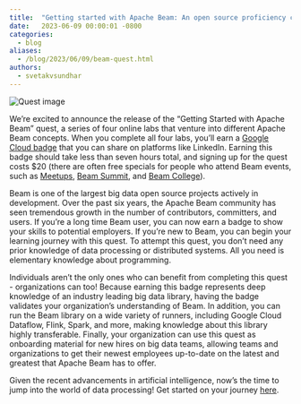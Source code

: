```yaml
---
title:  "Getting started with Apache Beam: An open source proficiency credential sponsored by Google Cloud"
date:   2023-06-09 00:00:01 -0800
categories:
  - blog
aliases:
  - /blog/2023/06/09/beam-quest.html
authors:
  - svetakvsundhar
---
```

<!--
Licensed under the Apache License, Version 2.0 (the "License");
you may not use this file except in compliance with the License.
You may obtain a copy of the License at
http://www.apache.org/licenses/LICENSE-2.0
Unless required by applicable law or agreed to in writing, software
distributed under the License is distributed on an "AS IS" BASIS,
WITHOUT WARRANTIES OR CONDITIONS OF ANY KIND, either express or implied.
See the License for the specific language governing permissions and
limitations under the License.
-->

<img class="center-block"
     src="/images/blog/apch-beam-w_bdg_c_en.png"
     alt="Quest image">


We’re excited to announce the release of the “Getting Started with Apache Beam” quest, a series of four online labs that venture into different Apache Beam concepts. When you complete all four labs, you’ll earn a [Google Cloud badge](https://www.cloudskillsboost.google/quests/310) that you can share on platforms like LinkedIn. Earning this badge should take less than seven hours total, and signing up for the quest costs $20 (there are often free specials for people who attend Beam events, such as [Meetups](https://www.meetup.com/topics/apache-beam/), [Beam Summit](https://beamsummit.org/), and [Beam College](https://beamcollege.dev/)).

Beam is one of the largest big data open source projects actively in development. Over the past six years, the Apache Beam community has seen tremendous growth in the number  of contributors, committers, and users. If you’re a long time Beam user, you can now earn a badge to show your skills to potential employers. If you’re new to Beam, you can begin your learning journey with this quest. To attempt this quest, you don’t need any prior knowledge of data processing or distributed systems. All you need is elementary knowledge about programming.

Individuals aren’t the only ones who can benefit from completing this quest -  organizations can too! Because earning this badge represents deep knowledge of an industry leading big data library, having the badge validates your organization’s understanding of Beam. In addition, you can run the Beam library on a wide variety of runners, including Google Cloud Dataflow, Flink, Spark, and more, making knowledge about this library highly transferable. Finally, your organization can use this quest as onboarding material for new hires on big data teams, allowing teams and organizations to get their newest employees up-to-date on the latest and greatest that Apache Beam has to offer.

Given the recent advancements in artificial intelligence, now’s the time to jump into the world of data processing! Get started on your journey [here](https://www.cloudskillsboost.google/quests/310).
